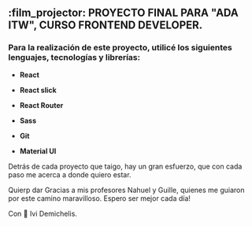 <h2> :film_projector: PROYECTO FINAL PARA "ADA ITW", CURSO FRONTEND DEVELOPER.


### Para la realización de este proyecto, utilicé los siguientes lenguajes, tecnologías y librerías:

- **React**

- **React slick**

- **React Router**

- **Sass**

- **Git**

- **Material UI**



Detrás de cada proyecto que taigo, hay un gran esfuerzo, que con cada paso me acerca a donde quiero estar.



Quierp dar Gracias a mis profesores Nahuel y Guille, quienes me guiaron por este camino maravilloso. Espero ser mejor cada día!

Con :heart_decoration: Ivi Demichelis.

